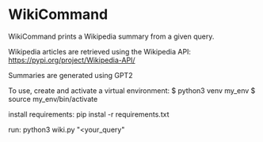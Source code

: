# WikiCommand

WikiCommand prints a Wikipedia summary from a given query.

Wikipedia articles are retrieved using the Wikipedia API: https://pypi.org/project/Wikipedia-API/

Summaries are generated using GPT2

To use, create and activate a virtual environment: 
$ python3 venv my_env
$ source my_env/bin/activate

install requirements:
pip instal -r requirements.txt

run:
python3 wiki.py "<your_query"
